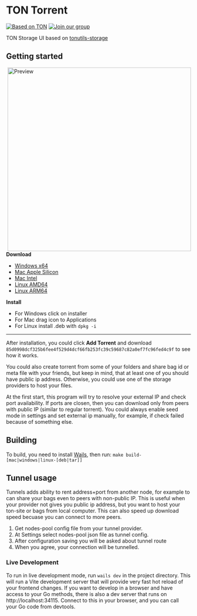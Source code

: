 # TON Torrent
[![Based on TON][ton-svg]][ton] [![Join our group][join-svg]][tg]

TON Storage UI based on [tonutils-storage](https://github.com/xssnick/tonutils-storage)

## Getting started
<img align="right"  width="500" alt="Preview" src="https://github.com/xssnick/TON-Torrent/assets/9332353/c8065c0e-b7f2-4b6f-bcf0-37d0180d1dbe">

**Download**
* [Windows x64](https://github.com/xssnick/TON-Torrent/releases/latest/download/ton-torrent-windows-x64-installer.exe)
* [Mac Apple Silicon](https://github.com/xssnick/TON-Torrent/releases/latest/download/ton-torrent-mac-apple-silicon.dmg)
* [Mac Intel](https://github.com/xssnick/TON-Torrent/releases/latest/download/ton-torrent-mac-intel.dmg)
* [Linux AMD64](https://github.com/xssnick/TON-Torrent/releases/latest/download/ton-torrent-linux-amd64.deb)
* [Linux ARM64](https://github.com/xssnick/TON-Torrent/releases/latest/download/ton-torrent-linux-arm64.deb)

**Install**
* For Windows click on installer
* For Mac drag icon to Applications
* For Linux install .deb with `dpkg -i`

------
After installation, you could click **Add Torrent** and download `85d0998dcf325b6fee4f529d4dcf66fb253fc39c59687c82a0ef7fc96fed4c9f` to see how it works.

You could also create torrent from some of your folders and share bag id or meta file with your friends, but keep in mind, that at least one of you should have public ip address. Otherwise, you could use one of the storage providers to host your files.

At the first start, this program will try to resolve your external IP and check port availability. If ports are closen, then you can download only from peers with public IP (similar to regular torrent).
You could always enable seed mode in settings and set external ip manually, for example, if check failed because of something else. 

## Building

To build, you need to install [Wails](https://wails.io/), then run:
`make build-[mac|windows|linux-[deb|tar]]`

## Tunnel usage

Tunnels adds ability to rent address+port from another node, for example to can share your bags even to peers with non-public IP.
This is useful when your provider not gives you public ip address, but you want to host your ton-site or bags from local computer.
This can also speed up download speed becuase you can connect to more peers.

1. Get nodes-pool config file from your tunnel provider.
1. At Settings select nodes-pool json file as tunnel config.
2. After configuration saving you will be asked about tunnel route
3. When you agree, your connection will be tunnelled.

### Live Development

To run in live development mode, run `wails dev` in the project directory. This will run a Vite development
server that will provide very fast hot reload of your frontend changes. If you want to develop in a browser
and have access to your Go methods, there is also a dev server that runs on http://localhost:34115. Connect
to this in your browser, and you can call your Go code from devtools.

<!-- Badges -->
[ton-svg]: https://img.shields.io/badge/Based%20on-TON-blue
[join-svg]: https://img.shields.io/badge/Join%20-Telegram-blue
[ton]: https://ton.org
[tg]: https://t.me/tonrh
